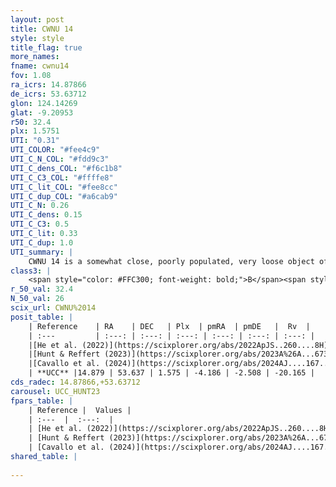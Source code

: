 ```yaml
---
layout: post
title: CWNU 14
style: style
title_flag: true
more_names: 
fname: cwnu14
fov: 1.08
ra_icrs: 14.87866
de_icrs: 53.63712
glon: 124.14269
glat: -9.20953
r50: 32.4
plx: 1.5751
UTI: "0.31"
UTI_COLOR: "#fee4c9"
UTI_C_N_COL: "#fdd9c3"
UTI_C_dens_COL: "#f6c1b8"
UTI_C_C3_COL: "#ffffe8"
UTI_C_lit_COL: "#fee8cc"
UTI_C_dup_COL: "#a6cab9"
UTI_C_N: 0.26
UTI_C_dens: 0.15
UTI_C_C3: 0.5
UTI_C_lit: 0.33
UTI_C_dup: 1.0
UTI_summary: |
    CWNU 14 is a somewhat close, poorly populated, very loose object of intermediate C3 quality. It was recently reported in the literature.
class3: |
    <span style="color: #FFC300; font-weight: bold;">B</span><span style="color: #FFC300; font-weight: bold;">B</span>
r_50_val: 32.4
N_50_val: 26
scix_url: CWNU%2014
posit_table: |
    | Reference    | RA    | DEC   | Plx  | pmRA  | pmDE   |  Rv  |
    | :---         | :---: | :---: | :---: | :---: | :---: | :---: |
    |[He et al. (2022)](https://scixplorer.org/abs/2022ApJS..260....8H) | 14.638 | 53.704 | 1.55 | -4.22 | -2.52 | -20.5 |
    |[Hunt & Reffert (2023)](https://scixplorer.org/abs/2023A%26A...673A.114H) | 14.788 | 53.76 | 1.559 | -4.126 | -2.529 | -26.028 |
    |[Cavallo et al. (2024)](https://scixplorer.org/abs/2024AJ....167...12C) | 15.151 | 53.706 | 1.569 | -- | -- | -- |
    | **UCC** |14.879 | 53.637 | 1.575 | -4.186 | -2.508 | -20.165 | 
cds_radec: 14.87866,+53.63712
carousel: UCC_HUNT23
fpars_table: |
    | Reference |  Values |
    | :---  |  :---:  |
    | [He et al. (2022)](https://scixplorer.org/abs/2022ApJS..260....8H) | `AG=0.7, m-M=9.5, logAge=7.7, Z=0.028` |
    | [Hunt & Reffert (2023)](https://scixplorer.org/abs/2023A%26A...673A.114H) | `AV50=0.352, diffAV50=0.652, MOD50=8.906, logAge50=8.243` |
    | [Cavallo et al. (2024)](https://scixplorer.org/abs/2024AJ....167...12C) | `AV50=0.58, dMod50=9.05, logAge50=8.29, [Fe/H]50=0.23` |
shared_table: |
    
---
```

